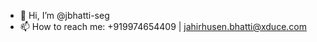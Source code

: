 - 👋 Hi, I’m @jbhatti-seg
- 📫 How to reach me: +919974654409 | jahirhusen.bhatti@xduce.com

<!---
jbhatti-seg/jbhatti-seg is a ✨ special ✨ repository because its `README.md` (this file) appears on your GitHub profile.
You can click the Preview link to take a look at your changes.
--->
